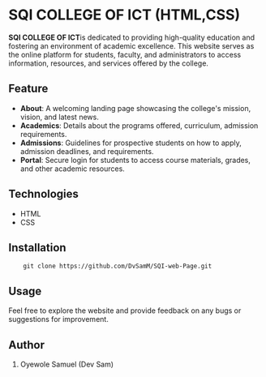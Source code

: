 # SQI COLLEGE OF ICT (HTML,CSS)


**SQI COLLEGE OF ICT**is dedicated to providing high-quality education and fostering an environment of academic excellence. This website serves as the online platform for students, faculty, and administrators to access information, resources, and services offered by the college.


## Feature


- **About**: A welcoming landing page showcasing the college's mission, vision, and latest news.
- **Academics**: Details about the programs offered, curriculum, admission requirements.
- **Admissions**: Guidelines for prospective students on how to apply, admission deadlines, and requirements.
- **Portal**: Secure login for students to access course materials, grades, and other academic resources.


## Technologies
- HTML
- CSS


## Installation
```
    git clone https://github.com/DvSamM/SQI-web-Page.git
```


## Usage
Feel free to explore the website and provide feedback on any bugs or suggestions for improvement.


## Author 
1. Oyewole Samuel (Dev Sam)